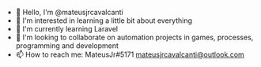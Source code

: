 - 👋 Hello, I'm @mateusjrcavalcanti
- 👀 I'm interested in learning a little bit about everything
- 🌱 I'm currently learning Laravel
- 💞️ I'm looking to collaborate on automation projects in games, processes, programming and development
- 📫 How to reach me: MateusJr#5171 mateusjrcavalcanti@outlook.com
